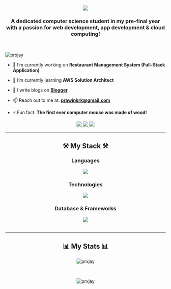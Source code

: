 <h1 align="center">
    <img src="https://readme-typing-svg.herokuapp.com/?font=Righteous&size=35&center=true&vCenter=true&width=600&height=70&duration=4000&lines=Hii+There!+👋;+I'm+Abineshkumar!;" />
</h1>

<h3 align="center">A dedicated computer science student in my pre-final year with a passion for web development, app development & cloud computing!</h3>

<br/>

<p align="left"> <img src="https://komarev.com/ghpvc/?username=prxjay&label=Visitors&color=0e75b6&style=flat" alt="prxjay" /> </p>

- 🔭 I’m currently working on **Restaurant Management System (Full-Stack Application)**

- 🌱 I’m currently learning **AWS Solution Architect**

- 📝 I  write blogs on **[Blogger](https://prawinjayakhar.blogspot.com/)**

- 📫 Reach out to me at: **[prawinkrk@gmail.com](mailto:prawinkrk@gmail.com)**

- ⚡ Fun fact: **The first ever computer mouse was made of wood!**
 
<div align="center"> 
  <a href="mailto:prawinkrk@gmail.com">
    <img src="https://img.shields.io/badge/Gmail-333333?style=for-the-badge&logo=gmail&logoColor=red" />
  </a>
  <a href="https://www.linkedin.com/in/prawin-jayakhar/" target="_blank">
    <img src="https://img.shields.io/badge/LinkedIn-0077B5?style=for-the-badge&logo=linkedin&logoColor=white" target="_blank" />
  </a>
  <a href="https://prxjay.github.io/Portfolio/" target="_blank">
     <img src="https://img.shields.io/badge/Portfolio-FF5722?style=for-the-badge&logo=todoist&logoColor=white" target="_blank" /> 
  </a>
</div>
 <hr/>
 
<h2 align="center">⚒️ My Stack ⚒️</h2>
<div align="center">
    <h3>Languages</h3>
        <img src="https://skillicons.dev/icons?i=python,c,cpp,java,html,css,javascript,react,mysql,nodejs" />
    <h3>Technologies</h3>
        <img src="https://skillicons.dev/icons?i=github,vscode,flutter,eclipse,ae,r,matlab" />
    <h3>Database & Frameworks</h3>
        <img src="https://skillicons.dev/icons?i=bootstrap,firebase" />
</div>
<br/>
<hr/>

<h2 align="center">📊 My Stats 📊</h2>
<div align="center">
<p><img align="center" src="https://github-readme-stats.vercel.app/api/top-langs?username=prxjay&show_icons=true&locale=en&layout=compact" alt="prxjay" /></p>
<br/>
<p><img align="center" src="https://github-readme-streak-stats.herokuapp.com/?user=prxjay&" alt="prxjay" /></p>
</div>
